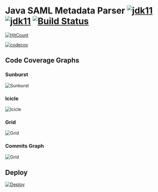 # Java SAML Metadata Parser [![jdk11](https://img.shields.io/badge/Open%20JDK-11-green.svg)](http://jdk.java.net/11/)[![jdk11](https://img.shields.io/badge/Oracle%20JDK-11-green.svg)](https://www.oracle.com/technetwork/java/javase/11-relnote-issues-5012449.html) [![Build Status](https://travis-ci.org/reflexdemon/java-saml-metadata.svg?branch=master)](https://travis-ci.org/reflexdemon/java-saml-metadata)



[![HitCount](http://hits.dwyl.io/reflexdemon/java-saml-metadata.svg)](http://hits.dwyl.io/reflexdemon/java-saml-metadata)

[![codecov](https://codecov.io/gh/reflexdemon/java-saml-metadata/branch/master/graph/badge.svg)](https://codecov.io/gh/reflexdemon/java-saml-metadata)




## Code Coverage Graphs

### Sunburst
![Sunburst](https://codecov.io/gh/reflexdemon/java-saml-metadata/branch/master/graphs/sunburst.svg "Sunburst Code Coverage")

### Icicle
![Icicle](https://codecov.io/gh/reflexdemon/java-saml-metadata/branch/master/graphs/icicle.svg "Icicle Code Coverage")

### Grid
![Grid](https://codecov.io/gh/reflexdemon/java-saml-metadata/branch/master/graphs/tree.svg "Grid Code Coverage")

### Commits Graph
![Grid](https://codecov.io/gh/reflexdemon/java-saml-metadata/branch/master/graphs/commits.svg "Commit Graph")

## Deploy

[![Deploy](https://www.herokucdn.com/deploy/button.png)](https://heroku.com/deploy)
